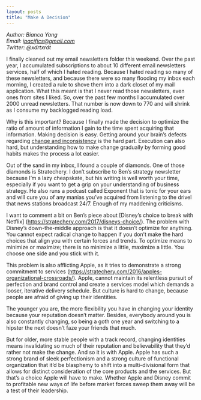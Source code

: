 ```yaml
---
layout: posts
title: "Make A Decision"
---
```

*Author: Bianca Yang*<br>
*Email: ipacifics@gmail.com*<br>
*Twitter: @xdrtxrdt*<br>

I finally cleaned out my email newsletters folder this weekend. Over the past year, I accumulated subscriptions to about 10 different email newsletters services, half of which I hated reading. Because I hated reading so many of these newsletters, and because there were so many flooding my inbox each morning, I created a rule to shove them into a dark closet of my mail application. What this meant is that I never read those newsletters, even ones from sites I liked. So, over the past few months I accumulated over 2000 unread newsletters. That number is now down to 770 and will shrink as I consume my backlogged reading load.

Why is this important? Because I finally made the decision to optimize the ratio of amount of information I gain to the time spent acquiring that information. Making decision is easy. Getting around your brain’s defects regarding [change and inconsistency](http://www.hb.org/the-psychology-of-human-misjudgment-by-charles-t-munger/) is the hard part. Execution can also hard, but understanding how to make change gradually by forming good habits makes the process a lot easier.

Out of the sand in my inbox, I found a couple of diamonds. One of those diamonds is Stratechery. I don’t subscribe to Ben’s strategy newsletter because I’m a lazy cheapskate, but his writing is well worth your time, especially if you want to get a grip on your understanding of business strategy. He also runs a podcast called Exponent that is tonic for your ears and will cure you of any manias you’ve acquired from listening to the drivel that news stations broadcast 24/7. Enough of my maddening criticisms.

I want to comment a bit on Ben’s piece about [Disney’s choice to break with Netflix] (https://stratechery.com/2017/disneys-choice/). The problem with Disney’s down-the-middle approach is that it doesn’t optimize for anything. You cannot expect radical change to happen if you don’t make the hard choices that align you with certain forces and trends. To optimize means to minimize or maximize; there is no minimize a little, maximize a little. You choose one side and you stick with it.

This problem is also afflicting Apple, as it tries to demonstrate a strong commitment to services (https://stratechery.com/2016/apples-organizational-crossroads/). Apple, cannot maintain its relentless pursuit of perfection and brand control and create a services model which demands a looser, iterative delivery schedule. But culture is hard to change, because people are afraid of giving up their identities.

The younger you are, the more flexibility you have in changing your identity because your reputation doesn’t matter. Besides, everybody around you is also constantly changing, so being a goth one year and switching to a hipster the next doesn’t faze your friends that much.

But for older, more stable people with a track record, changing identities means invalidating so much of their reputation and believability that they’d rather not make the change. And so it is with Apple. Apple has such a strong brand of sleek perfectionism and a strong culture of functional organization that it’d be blasphemy to shift into a multi-divisional form that allows for distinct consideration of the core products and the services. But that’s a choice Apple will have to make. Whether Apple and Disney commit to profitable new ways of life before market forces sweep them away will be a test of their leadership.



